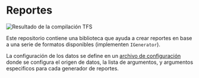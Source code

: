 # Reportes



![Resultado de la compilación TFS](https://huchim.visualstudio.com/_apis/public/build/definitions/7265cf4b-20e4-4e28-b5a9-6be685fc92e5/4/badge)

Este repositorio contiene una biblioteca que ayuda a crear reportes en base a una serie
de formatos disponibles (implementen `IGenerator`).

La configuración de los datos se define en un [archivo de configuración](docs/ReportConfiguration.md)
donde se configura el origen de datos, la lista de argumentos, y argumentos especificos para
cada generador de reportes.





